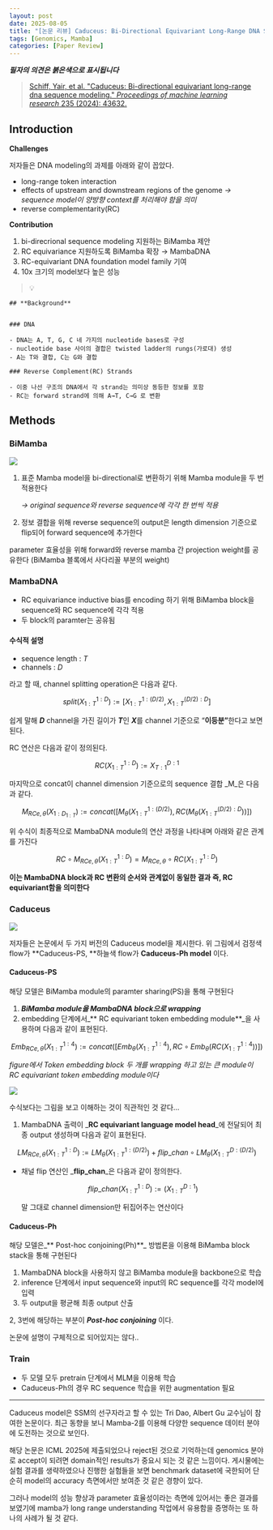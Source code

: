 ```yaml
---
layout: post
date: 2025-08-05
title: "[논문 리뷰] Caduceus: Bi-Directional Equivariant Long-Range DNA Sequence Modeling"
tags: [Genomics, Mamba]
categories: [Paper Review]
---
```


<span class="notion-red">_**필자의 의견은 붉은색으로 표시됩니다**_</span>


> [Schiff, Yair, et al. "Caduceus: Bi-directional equivariant long-range dna sequence modeling." ](https://pmc.ncbi.nlm.nih.gov/articles/PMC12189541/)[_Proceedings of machine learning research_](https://pmc.ncbi.nlm.nih.gov/articles/PMC12189541/)[ 235 (2024): 43632.](https://pmc.ncbi.nlm.nih.gov/articles/PMC12189541/)



## Introduction


**Challenges**


저자들은 DNA modeling의 과제를 아래와 같이 꼽았다.

- long-range token interaction
- effects of upstream and downstream regions of the genome 
_→ sequence model이 양방향 context를 처리해야 함을 의미_
- reverse complementarity(RC)

**Contribution**

1. bi-direcrional sequence modeling 지원하는 BiMamba 제안
1. RC equivariance 지원하도록 BiMamba 확장 → MambaDNA
1. RC-equivariant DNA foundation model family 기여
1. 10x 크기의 model보다 높은 성능

> 💡 


	## **Background**


	### DNA

	- DNA는 A, T, G, C 네 가지의 nucleotide bases로 구성
	- nucleotide base 사이의 결합은 twisted ladder의 rungs(가로대) 생성
	- A는 T와 결합, C는 G와 결합

	### Reverse Complement(RC) Strands

	- 이중 나선 구조의 DNA에서 각 strand는 의미상 동등한 정보를 포함
	- RC는 forward strand에 의해 A→T, C→G 로 변환


## Methods



### BiMamba


![](https://prod-files-secure.s3.us-west-2.amazonaws.com/542b861c-36a8-4051-84e5-8804b6728dba/2c247d59-7815-4980-99f0-8f0d21f445a7/image.png?X-Amz-Algorithm=AWS4-HMAC-SHA256&X-Amz-Content-Sha256=UNSIGNED-PAYLOAD&X-Amz-Credential=ASIAZI2LB46643QQQKFQ%2F20250918%2Fus-west-2%2Fs3%2Faws4_request&X-Amz-Date=20250918T060122Z&X-Amz-Expires=3600&X-Amz-Security-Token=IQoJb3JpZ2luX2VjED4aCXVzLXdlc3QtMiJIMEYCIQCDYCJZbpBkTqDU2pisTLPNzOdZI7RjB9IVaK37XoMmmgIhALmByl1VU4aRjRBiOwbYVTSsVePe3mrCkIjdhOec4ShiKogECLf%2F%2F%2F%2F%2F%2F%2F%2F%2F%2FwEQABoMNjM3NDIzMTgzODA1Igw7XWsfKy%2F2n6p2CfUq3ANdh8XjXCpNaVSFajkf11nNTdkiGa2Gugnfax0XiUdXFj%2BUuHZA4zdEFK%2FJ2oAj6rJyIse%2F4zCJ%2BKFfHSGKgUR7BcP36CReVeDVntpAlDZRwhXVja3PamSimS%2BLNN99dEKW83TcwmvYhJAm8heWOlUFs2KuTeDShlPPGgZ1kAKKe7Xs8eGsqjquI%2BTngwXhXLpBVkxPgzYbiPLPl1sF8rtPxL7wMULg9Cmmv040%2FRVNtIrG5purhuAJ9KHBWDi%2BNBA5ciw26mOsYX7ARoc2YfZUZ1nlMeKK6fIib4FhBp8f2gnHUmNqvAbJFbN5SCCx4zi0b7K2es1zqJBYBpXAKYrYI6Wzul0m35qBKBVGECrxXRSL%2B5L%2F0Dp1Eocfqi5UsSHwKKHQXzb3LjYehSuOpv9DMwFmskTxIRzHQke5Fnv6ZPVxVa0XR8eAyKbyIWnOXPl7%2Fkr72yIY17eeNSKZ7tC5H8tPca9bOjovPPa%2FkZmTWplPkoIFUBZffXnwbLOlm9RS6lrljPwEr2QQYZeZn3D14zY9i9%2BgMvxH4luoo8iTPA0O0e4Hbbrs96EwjdRyjjxFUTw6JcUKPzKnXoqMYrV8qVt2b4eWo4logo1RU3UvXWMpItOxvMQWXm9kqDCsuK7GBjqkAS7uM3jljOzb3xg1LLmy1Fn8iOexAJ5aSwiVdA%2BbusZDqzA8cZanFnx8MAXljEUYNrODYXVktJA65pyWsNBDn%2FTuYGfEOUKznYD0ND%2FUcLBhraYkSlK9lFixmsoGb5o4rEw9M9q3qpE9n4lVsW15BIpTegM2mcmph5cttZHmWad5Q5QnJkybPtjogDYn50Ah7289w2pnMVkHwRhuPejxQkAWh1Bi&X-Amz-Signature=df73c5a5bfca507723efbaa59422bab658ed2d57afbf6b46f7ceb34adef60a81&X-Amz-SignedHeaders=host&x-amz-checksum-mode=ENABLED&x-id=GetObject)

1. 표준 Mamba model을 bi-directional로 변환하기 위해 Mamba module을 두 번 적용한다

	_→ original sequence와 reverse sequence에 각각 한 번씩 적용_

1. 정보 결합을 위해 reverse sequence의 output은 length dimension 기준으로 flip되어 forward sequence에 추가한다

parameter 효율성을 위해 forward와 reverse mamba 간 projection weight를 공유한다 (BiMamba 블록에서 사다리꼴 부분의 weight)



### MambaDNA

- RC equivariance inductive bias를 encoding 하기 위해 BiMamba block을 sequence와 RC sequence에 각각 적용
- 두 block의 paramter는 공유됨


#### 수식적 설명

- sequence length : _T_
- channels : _D_

라고 할 때,  channel splitting operation은 다음과 같다.


$$
split(X^{1:D}_{1:T}):=[X^{1:(D/2)}_{1:T},X^{(D/2):D}_{1:T}]
$$


<span class="notion-red">쉽게 말해 </span><span class="notion-red">_**D**_</span><span class="notion-red"> channel을 가진 길이가 </span><span class="notion-red">_**T**_</span><span class="notion-red">인 </span><span class="notion-red">_**X**_</span><span class="notion-red">를 channel 기준으로 “</span><span class="notion-red">**이등분”**</span><span class="notion-red">한다고 보면 된다.</span>


RC 연산은 다음과 같이 정의된다.


$$
RC(X^{1:D}_{1:T}):=X^{D:1}_{T:1}
$$


마지막으로 concat이 channel dimension 기준으로의 sequence 결합 _M_은 다음과 같다.


$$
M_{RCe,\theta}(X_{1:D_{1:T}}):=concat([M_{\theta}(X^{1:(D/2)}_{1:T}),RC(M_{\theta}(X^{(D/2):D}_{1:T}))])
$$


위 수식이 최종적으로 MambaDNA module의 연산 과정을 나타내며 아래와 같은 관계를 가진다


$$
RC\circ M_{RCe,\theta}(X^{1:D}_{1:T}) = M_{RCe,\theta} \circ RC(X^{1:D}_{1:T})
$$


**이는 MambaDNA block과 RC 변환의 순서와 관계없이 동일한 결과 즉, RC equivariant함을 의미한다**



### Caduceus


![](https://prod-files-secure.s3.us-west-2.amazonaws.com/542b861c-36a8-4051-84e5-8804b6728dba/f94a60d7-8145-473b-aef9-7c68d3ec604a/image.png?X-Amz-Algorithm=AWS4-HMAC-SHA256&X-Amz-Content-Sha256=UNSIGNED-PAYLOAD&X-Amz-Credential=ASIAZI2LB46643QQQKFQ%2F20250918%2Fus-west-2%2Fs3%2Faws4_request&X-Amz-Date=20250918T060122Z&X-Amz-Expires=3600&X-Amz-Security-Token=IQoJb3JpZ2luX2VjED4aCXVzLXdlc3QtMiJIMEYCIQCDYCJZbpBkTqDU2pisTLPNzOdZI7RjB9IVaK37XoMmmgIhALmByl1VU4aRjRBiOwbYVTSsVePe3mrCkIjdhOec4ShiKogECLf%2F%2F%2F%2F%2F%2F%2F%2F%2F%2FwEQABoMNjM3NDIzMTgzODA1Igw7XWsfKy%2F2n6p2CfUq3ANdh8XjXCpNaVSFajkf11nNTdkiGa2Gugnfax0XiUdXFj%2BUuHZA4zdEFK%2FJ2oAj6rJyIse%2F4zCJ%2BKFfHSGKgUR7BcP36CReVeDVntpAlDZRwhXVja3PamSimS%2BLNN99dEKW83TcwmvYhJAm8heWOlUFs2KuTeDShlPPGgZ1kAKKe7Xs8eGsqjquI%2BTngwXhXLpBVkxPgzYbiPLPl1sF8rtPxL7wMULg9Cmmv040%2FRVNtIrG5purhuAJ9KHBWDi%2BNBA5ciw26mOsYX7ARoc2YfZUZ1nlMeKK6fIib4FhBp8f2gnHUmNqvAbJFbN5SCCx4zi0b7K2es1zqJBYBpXAKYrYI6Wzul0m35qBKBVGECrxXRSL%2B5L%2F0Dp1Eocfqi5UsSHwKKHQXzb3LjYehSuOpv9DMwFmskTxIRzHQke5Fnv6ZPVxVa0XR8eAyKbyIWnOXPl7%2Fkr72yIY17eeNSKZ7tC5H8tPca9bOjovPPa%2FkZmTWplPkoIFUBZffXnwbLOlm9RS6lrljPwEr2QQYZeZn3D14zY9i9%2BgMvxH4luoo8iTPA0O0e4Hbbrs96EwjdRyjjxFUTw6JcUKPzKnXoqMYrV8qVt2b4eWo4logo1RU3UvXWMpItOxvMQWXm9kqDCsuK7GBjqkAS7uM3jljOzb3xg1LLmy1Fn8iOexAJ5aSwiVdA%2BbusZDqzA8cZanFnx8MAXljEUYNrODYXVktJA65pyWsNBDn%2FTuYGfEOUKznYD0ND%2FUcLBhraYkSlK9lFixmsoGb5o4rEw9M9q3qpE9n4lVsW15BIpTegM2mcmph5cttZHmWad5Q5QnJkybPtjogDYn50Ah7289w2pnMVkHwRhuPejxQkAWh1Bi&X-Amz-Signature=a6f18c4a0455e06b61ca2a3bf8fa7153bcff166e20c9156aef9cd7a142366255&X-Amz-SignedHeaders=host&x-amz-checksum-mode=ENABLED&x-id=GetObject)


저자들은 논문에서 두 가지 버전의 Caduceus model을 제시한다. 위 그림에서 검정색 flow가 **Caduceus-PS, **하늘색 flow가 **Caduceus-Ph model** 이다.



#### Caduceus-PS


해당 모델은 BiMamba module의 paramter sharing(PS)을 통해 구현된다

1. _**BiMamba module을 MambaDNA block으로 wrapping**_
1. embedding 단계에서_** RC equivariant token embedding module**_을 사용하며 다음과 같이 표현된다.

$$
Emb_{RCe,\theta}(X^{1:4}_{1:T}):=concat([Emb_{\theta}(X^{1:4}_{1:T}),RC \circ Emb_{\theta}(RC(X^{1:4}_{1:T}))])
$$


_figure에서 Token embedding block 두 개를 wrapping 하고 있는 큰 module이 RC equivariant token embedding module이다_


![](https://prod-files-secure.s3.us-west-2.amazonaws.com/542b861c-36a8-4051-84e5-8804b6728dba/b175e4da-71eb-4e91-8c23-a06dabe673c9/image.png?X-Amz-Algorithm=AWS4-HMAC-SHA256&X-Amz-Content-Sha256=UNSIGNED-PAYLOAD&X-Amz-Credential=ASIAZI2LB46643QQQKFQ%2F20250918%2Fus-west-2%2Fs3%2Faws4_request&X-Amz-Date=20250918T060122Z&X-Amz-Expires=3600&X-Amz-Security-Token=IQoJb3JpZ2luX2VjED4aCXVzLXdlc3QtMiJIMEYCIQCDYCJZbpBkTqDU2pisTLPNzOdZI7RjB9IVaK37XoMmmgIhALmByl1VU4aRjRBiOwbYVTSsVePe3mrCkIjdhOec4ShiKogECLf%2F%2F%2F%2F%2F%2F%2F%2F%2F%2FwEQABoMNjM3NDIzMTgzODA1Igw7XWsfKy%2F2n6p2CfUq3ANdh8XjXCpNaVSFajkf11nNTdkiGa2Gugnfax0XiUdXFj%2BUuHZA4zdEFK%2FJ2oAj6rJyIse%2F4zCJ%2BKFfHSGKgUR7BcP36CReVeDVntpAlDZRwhXVja3PamSimS%2BLNN99dEKW83TcwmvYhJAm8heWOlUFs2KuTeDShlPPGgZ1kAKKe7Xs8eGsqjquI%2BTngwXhXLpBVkxPgzYbiPLPl1sF8rtPxL7wMULg9Cmmv040%2FRVNtIrG5purhuAJ9KHBWDi%2BNBA5ciw26mOsYX7ARoc2YfZUZ1nlMeKK6fIib4FhBp8f2gnHUmNqvAbJFbN5SCCx4zi0b7K2es1zqJBYBpXAKYrYI6Wzul0m35qBKBVGECrxXRSL%2B5L%2F0Dp1Eocfqi5UsSHwKKHQXzb3LjYehSuOpv9DMwFmskTxIRzHQke5Fnv6ZPVxVa0XR8eAyKbyIWnOXPl7%2Fkr72yIY17eeNSKZ7tC5H8tPca9bOjovPPa%2FkZmTWplPkoIFUBZffXnwbLOlm9RS6lrljPwEr2QQYZeZn3D14zY9i9%2BgMvxH4luoo8iTPA0O0e4Hbbrs96EwjdRyjjxFUTw6JcUKPzKnXoqMYrV8qVt2b4eWo4logo1RU3UvXWMpItOxvMQWXm9kqDCsuK7GBjqkAS7uM3jljOzb3xg1LLmy1Fn8iOexAJ5aSwiVdA%2BbusZDqzA8cZanFnx8MAXljEUYNrODYXVktJA65pyWsNBDn%2FTuYGfEOUKznYD0ND%2FUcLBhraYkSlK9lFixmsoGb5o4rEw9M9q3qpE9n4lVsW15BIpTegM2mcmph5cttZHmWad5Q5QnJkybPtjogDYn50Ah7289w2pnMVkHwRhuPejxQkAWh1Bi&X-Amz-Signature=18e57d2103f434bb687fe6db07bbb04106e46d1d2eec011c130d4bc77f51e986&X-Amz-SignedHeaders=host&x-amz-checksum-mode=ENABLED&x-id=GetObject)


<span class="notion-red">수식보다는 그림을 보고 이해하는 것이 직관적인 것 같다…</span>

1. MambaDNA 출력이 _**RC equivariant language model head**_에 전달되어 최종 output 생성하며 다음과 같이 표현된다.

$$
LM_{RCe,\theta}(X^{1:D}_{1:T}):= LM_{\theta}(X^{1:(D/2)}_{1:T})+flip\_chan\circ LM_{\theta}(X^{D:(D/2)}_{1:T})
$$

- 채널 flip 연산인 _**flip\_chan**_은 다음과 같이 정의한다.

	$$
	flip\_chan(X^{1:D}_{1:T}):=(X^{D:1}_{1:T})
	$$


	말 그대로 channel dimension만 뒤집어주는 연산이다



#### Caduceus-Ph


해당 모델은_** Post-hoc conjoining(Ph)**_ 방법론을 이용해 BiMamba block stack을 통해 구현된다

1. MambaDNA block을 사용하지 않고 BiMamba module을 backbone으로 학습
1. inference 단계에서 input sequence와 input의 RC sequence를 각각 model에 입력
1. 두 output을 평균해 최종 output 산출

2, 3번에 해당하는 부분이 _**Post-hoc conjoining**_ 이다.


<span class="notion-red">논문에 설명이 구체적으로 되어있지는 않다..</span>



### Train

- 두 모델 모두 pretrain 단계에서 MLM을 이용해 학습
- Caduceus-Ph의 경우 RC sequence 학습을 위한 augmentation 필요

---


<span class="notion-red">Caduceus model은 SSM의 선구자라고 할 수 있는 Tri Dao, Albert Gu 교수님이 참여한 논문이다. 최근 동향을 보니 Mamba-2를 이용해 다양한 sequence 데이터 분야에 도전하는 것으로 보인다.</span>


<span class="notion-red">해당 논문은 ICML 2025에 제출되었으나 reject된 것으로 기억하는데 genomics 분야로 accept이 되려면 domain적인 results가 중요시 되는 것 같은 느낌이다. 게시물에는 실험 결과를 생략하였으나 진행한 실험들을 보면 benchmark dataset에 국한되어 단순히 model의 accuracy 측면에서만 보여준 것 같은 경향이 있다.</span>


<span class="notion-red">그러나 model의 성능 향상과 parameter 효율성이라는 측면에 있어서는 좋은 결과를 보였기에 mamba가 long range understanding 작업에서 유용함을 증명하는 또 하나의 사례가 될 것 같다.</span>

